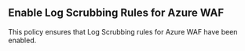 ## Enable Log Scrubbing Rules for Azure WAF

This policy ensures that Log Scrubbing rules for Azure WAF have been enabled.
